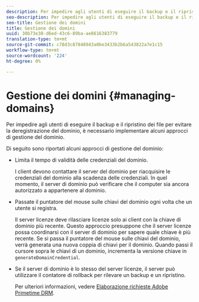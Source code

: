 ```yaml
---
description: Per impedire agli utenti di eseguire il backup e il ripristino dei file per evitare la deregistrazione del dominio, è necessario implementare alcuni approcci di gestione del dominio.
seo-description: Per impedire agli utenti di eseguire il backup e il ripristino dei file per evitare la deregistrazione del dominio, è necessario implementare alcuni approcci di gestione del dominio.
seo-title: Gestione dei domini
title: Gestione dei domini
uuid: 30b73e38-d6ed-43c6-89ba-ae8616383779
translation-type: tm+mt
source-git-commit: c78d3c87848943a0be3433b2b6a543822a7e1c15
workflow-type: tm+mt
source-wordcount: '224'
ht-degree: 0%

---
```



# Gestione dei domini {#managing-domains}

Per impedire agli utenti di eseguire il backup e il ripristino dei file per evitare la deregistrazione del dominio, è necessario implementare alcuni approcci di gestione del dominio.

Di seguito sono riportati alcuni approcci di gestione del dominio:

* Limita il tempo di validità delle credenziali del dominio.

   I client devono contattare il server del dominio per riacquisire le credenziali del dominio alla scadenza delle credenziali. In quel momento, il server di dominio può verificare che il computer sia ancora autorizzato a appartenere al dominio.
* Passate il puntatore del mouse sulle chiavi del dominio ogni volta che un utente si registra.

   Il server licenze deve rilasciare licenze solo ai client con la chiave di dominio più recente. Questo approccio presuppone che il server licenze possa coordinarsi con il server di dominio per sapere quale chiave è più recente. Se si passa il puntatore del mouse sulle chiavi del dominio, verrà generata una nuova coppia di chiavi per il dominio. Quando passi il cursore sopra le chiavi di un dominio, incrementa la versione chiave in `generateDomainCredential`.
* Se il server di dominio è lo stesso del server licenze, il server può utilizzare il contatore di rollback per rilevare un backup e un ripristino.

   Per ulteriori informazioni, vedere [Elaborazione  richieste Adobe Primetime DRM](../../protecting-content/implementing-the-license-server/processing-drm-requests.md).

